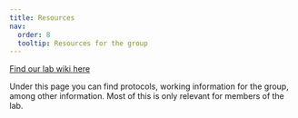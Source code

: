 ```yaml
---
title: Resources
nav:
  order: 8
  tooltip: Resources for the group
---
```


[Find our lab wiki here](https://git.geomar.de/mar-ecoevo-genomics/lab_wiki/-/wikis/home)

Under this page you can find protocols, working information for the group, among other information. Most of this is only relevant for members of the lab.

